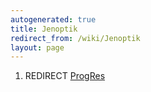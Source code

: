 ```yaml
---
autogenerated: true
title: Jenoptik
redirect_from: /wiki/Jenoptik
layout: page
---
```


1.  REDIRECT [ProgRes](ProgRes "wikilink")
